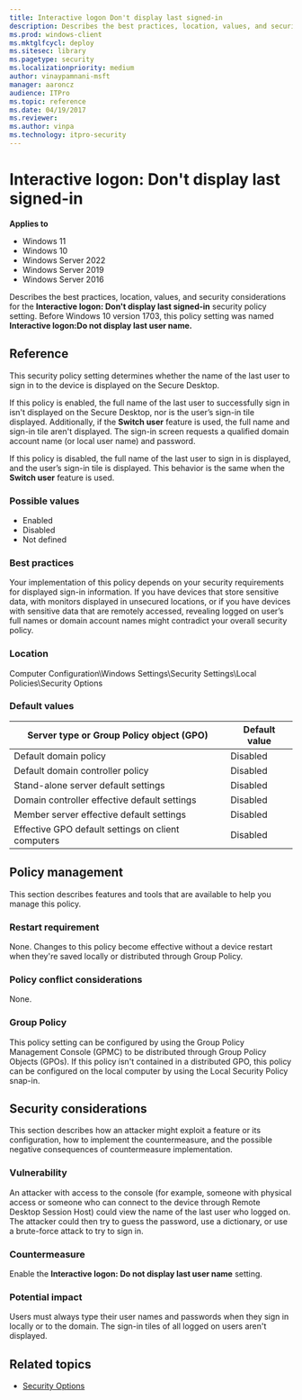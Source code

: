 ```yaml
---
title: Interactive logon Don't display last signed-in
description: Describes the best practices, location, values, and security considerations for the Interactive logon Don't display last user name security policy setting.
ms.prod: windows-client
ms.mktglfcycl: deploy
ms.sitesec: library
ms.pagetype: security
ms.localizationpriority: medium
author: vinaypamnani-msft
manager: aaroncz
audience: ITPro
ms.topic: reference
ms.date: 04/19/2017
ms.reviewer:
ms.author: vinpa
ms.technology: itpro-security
---
```


# Interactive logon: Don't display last signed-in

**Applies to**
- Windows 11
- Windows 10
- Windows Server 2022
- Windows Server 2019
- Windows Server 2016

Describes the best practices, location, values, and security considerations for the **Interactive logon: Don't display last signed-in** security policy setting. Before Windows 10 version 1703, this policy setting was named **Interactive logon:Do not display last user name.**

## Reference

This security policy setting determines whether the name of the last user to sign in to the device is displayed on the Secure Desktop.

If this policy is enabled, the full name of the last user to successfully sign in isn't displayed on the Secure Desktop, nor is the user’s sign-in tile displayed. Additionally, if the **Switch user** feature is used, the full name and sign-in tile aren't displayed. The sign-in screen requests a qualified domain account name (or local user name) and password.

If this policy is disabled, the full name of the last user to sign in is displayed, and the user’s sign-in tile is displayed. This behavior is the same when the **Switch user** feature is used.

### Possible values

-   Enabled
-   Disabled
-   Not defined

### Best practices

Your implementation of this policy depends on your security requirements for displayed sign-in information. If you have devices that store sensitive data, with monitors displayed in unsecured locations, or if you have devices with sensitive data that are remotely accessed, revealing logged on user’s full names or domain account names might contradict your overall security policy.

### Location

Computer Configuration\\Windows Settings\\Security Settings\\Local Policies\\Security Options

### Default values

| Server type or Group Policy object (GPO) | Default value|
| - | - |
| Default domain policy| Disabled|
| Default domain controller policy| Disabled|
| Stand-alone server default settings | Disabled|
| Domain controller effective default settings | Disabled|
| Member server effective default settings | Disabled|
| Effective GPO default settings on client computers | Disabled|

## Policy management

This section describes features and tools that are available to help you manage this policy.

### Restart requirement

None. Changes to this policy become effective without a device restart when they're saved locally or distributed through Group Policy.

### Policy conflict considerations

None.

### Group Policy

This policy setting can be configured by using the Group Policy Management Console (GPMC) to be distributed through Group Policy Objects (GPOs). If this policy isn't contained in a distributed GPO, this policy can be configured on the local computer by using the Local Security Policy snap-in.

## Security considerations

This section describes how an attacker might exploit a feature or its configuration, how to implement the countermeasure, and the possible negative consequences of countermeasure implementation.

### Vulnerability

An attacker with access to the console (for example, someone with physical access or someone who can connect to the device through Remote Desktop Session Host) could view the name of the last user who logged on. The attacker could then try to guess the password, use a dictionary, or use a brute-force attack to try to sign in.

### Countermeasure

Enable the **Interactive logon: Do not display last user name** setting.

### Potential impact

Users must always type their user names and passwords when they sign in locally or to the domain. The sign-in tiles of all logged on users aren't displayed.

## Related topics

- [Security Options](security-options.md)
